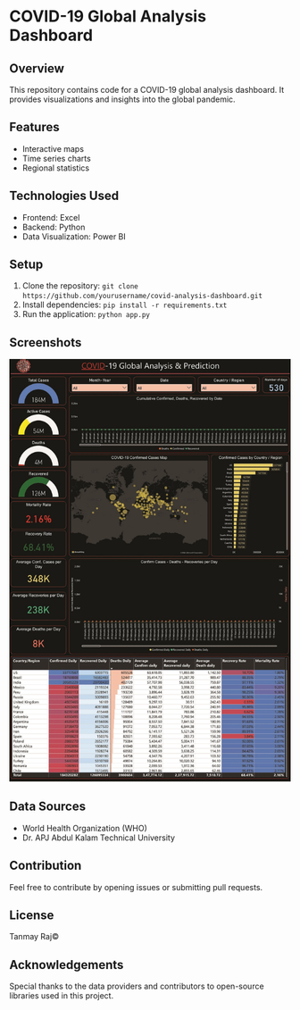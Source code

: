 # COVID-19 Global Analysis Dashboard

## Overview
This repository contains code for a COVID-19 global analysis dashboard. It provides visualizations and insights into the global pandemic.

## Features
- Interactive maps
- Time series charts
- Regional statistics

## Technologies Used
- Frontend: Excel
- Backend: Python
- Data Visualization: Power BI 

## Setup
1. Clone the repository: `git clone https://github.com/yourusername/covid-analysis-dashboard.git`
2. Install dependencies: `pip install -r requirements.txt`
3. Run the application: `python app.py`

## Screenshots
![Dashboard Preview](Covid_Dashboard_Project.jpg)

## Data Sources
- World Health Organization (WHO)
- Dr. APJ Abdul Kalam Technical University

## Contribution
Feel free to contribute by opening issues or submitting pull requests.

## License
Tanmay Raj©

## Acknowledgements
Special thanks to the data providers and contributors to open-source libraries used in this project.
